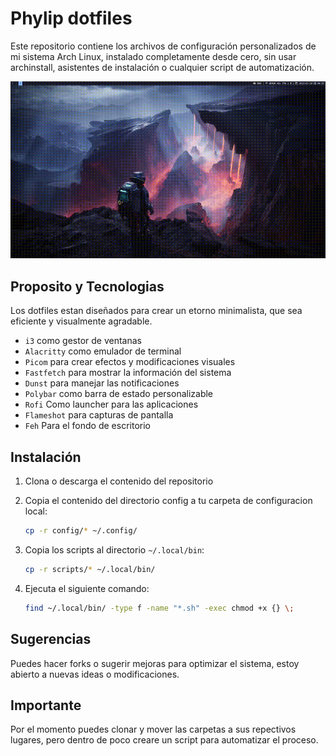 # Phylip dotfiles

Este repositorio contiene los archivos de configuración personalizados de mi sistema Arch Linux, instalado completamente desde cero, sin usar archinstall, asistentes de instalación o cualquier script de automatización.

![Vista previa](preview/feh.gif)

## Proposito y Tecnologias

Los dotfiles estan diseñados para crear un etorno minimalista, que sea eficiente y visualmente agradable.

- `i3` como gestor de ventanas
- `Alacritty` como emulador de terminal
- `Picom` para crear efectos y modificaciones visuales
- `Fastfetch` para mostrar la información del sistema
- `Dunst` para manejar las notificaciones
- `Polybar` como barra de estado personalizable
- `Rofi` Como launcher para las aplicaciones
- `Flameshot` para capturas de pantalla
- `Feh` Para el fondo de escritorio

## Instalación

1. Clona o descarga el contenido del repositorio
2. Copia el contenido del directorio config a tu carpeta de configuracion local:
    ```bash
    cp -r config/* ~/.config/
    ```
3. Copia los scripts al directorio `~/.local/bin`:
    ```bash
    cp -r scripts/* ~/.local/bin/
    ```
4. Ejecuta el siguiente comando:

    ```bash
    find ~/.local/bin/ -type f -name "*.sh" -exec chmod +x {} \;
    ```

## Sugerencias

Puedes hacer forks o sugerir mejoras para optimizar el sistema, estoy abierto a nuevas ideas o modificaciones.

## Importante

Por el momento puedes clonar y mover las carpetas a sus repectivos lugares, pero dentro de poco creare un script para automatizar el proceso.
